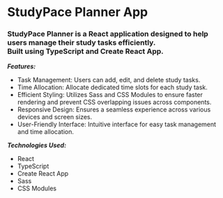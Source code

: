 <h1>StudyPace Planner App</h1>

<h3>StudyPace Planner is a React application designed to help users manage their study tasks efficiently. <br> Built using TypeScript and Create React App.</h3>


<em><b>Features:</b></em>
- Task Management: Users can add, edit, and delete study tasks.
- Time Allocation: Allocate dedicated time slots for each study task.
- Efficient Styling: Utilizes Sass and CSS Modules to ensure faster rendering and prevent CSS overlapping issues across components.
- Responsive Design: Ensures a seamless experience across various devices and screen sizes.
- User-Friendly Interface: Intuitive interface for easy task management and time allocation.


<em><b>Technologies Used:</b></em>
- React
- TypeScript
- Create React App
- Sass
- CSS Modules

